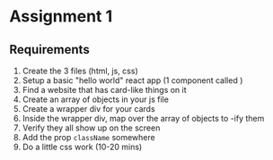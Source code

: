 # Assignment 1

## Requirements

1. Create the 3 files (html, js, css)
2. Setup a basic "hello world" react app (1 component called <MyComp />)
3. Find a website that has card-like things on it
4. Create an array of objects in your js file
5. Create a wrapper div for your cards
6. Inside the wrapper div, map over the array of objects to <MyComp />-ify them
7. Verify they all show up on the screen
8. Add the prop `className` somewhere
9. Do a little css work (10-20 mins)
